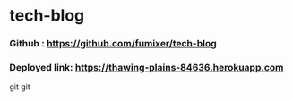 # tech-blog

### Github : https://github.com/fumixer/tech-blog

### Deployed link:   https://thawing-plains-84636.herokuapp.com

git git 